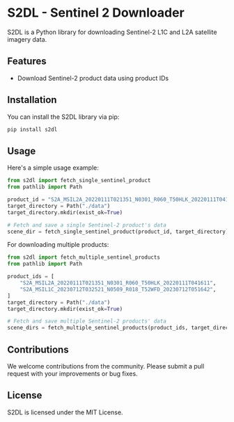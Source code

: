 # S2DL - Sentinel 2 Downloader

S2DL is a Python library for downloading Sentinel-2 L1C and L2A satellite imagery data.
## Features

- Download Sentinel-2 product data using product IDs

## Installation

You can install the S2DL library via pip:

```bash
pip install s2dl
```

## Usage

Here's a simple usage example:

```python
from s2dl import fetch_single_sentinel_product
from pathlib import Path

product_id = "S2A_MSIL2A_20220111T021351_N0301_R060_T50HLK_20220111T041611"
target_directory = Path("./data")
target_directory.mkdir(exist_ok=True)

# Fetch and save a single Sentinel-2 product's data
scene_dir = fetch_single_sentinel_product(product_id, target_directory)
```

For downloading multiple products:

```python
from s2dl import fetch_multiple_sentinel_products
from pathlib import Path

product_ids = [
    "S2A_MSIL2A_20220111T021351_N0301_R060_T50HLK_20220111T041611",
    "S2A_MSIL1C_20230712T032521_N0509_R018_T52WFD_20230712T051642",
]
target_directory = Path("./data")
target_directory.mkdir(exist_ok=True)

# Fetch and save multiple Sentinel-2 products' data
scene_dirs = fetch_multiple_sentinel_products(product_ids, target_directory)
```

## Contributions

We welcome contributions from the community. Please submit a pull request with your improvements or bug fixes.

## License

S2DL is licensed under the MIT License.
